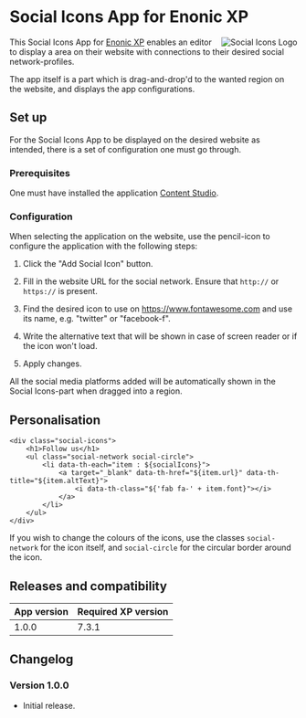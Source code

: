 # Social Icons App for Enonic XP

<img align="right" alt="Social Icons Logo" src="https://via.placeholder.com/100/000000/FFFFFF/?Text=SocialIconsApp" max-width="128">

This Social Icons App for [Enonic XP](https://github.com/enonic/xp) enables an 
editor to display a area on their website with connections to their desired 
social network-profiles. 

The app itself is a part which is drag-and-drop'd to the wanted region on the website, and displays the app configurations. 

## Set up

For the Social Icons App to be displayed on the desired website as intended, 
there is a set of configuration one must go through.

### Prerequisites

One must have installed the application [Content Studio](https://market.enonic.com/vendors/enonic/content-studio).

### Configuration

When selecting the application on the website, use the pencil-icon to configure the application with the following steps:

1. Click the "Add Social Icon" button.

2. Fill in the website URL for the social network. Ensure that `http://` or `https://` is present. 

3. Find the desired icon to use on https://www.fontawesome.com and use its name, e.g. "twitter" or "facebook-f". 

4. Write the alternative text that will be shown in case of screen reader or if the icon won't load. 

5. Apply changes.

All the social media platforms added will be automatically shown in the Social Icons-part when dragged into a region. 

## Personalisation 

    <div class="social-icons">
        <h1>Follow us</h1>
        <ul class="social-network social-circle">
            <li data-th-each="item : ${socialIcons}">
                <a target="_blank" data-th-href="${item.url}" data-th-title="${item.altText}">
                    <i data-th-class="${'fab fa-' + item.font}"></i>
                </a>
            </li>
        </ul>
    </div>

If you wish to change the colours of the icons, use the classes `social-network` for the icon itself, and `social-circle` for the circular border around the icon. 

## Releases and compatibility

| App version | Required XP version |
| ----------- | ------------------- |
| 1.0.0 | 7.3.1 |


## Changelog

### Version 1.0.0

* Initial release.
